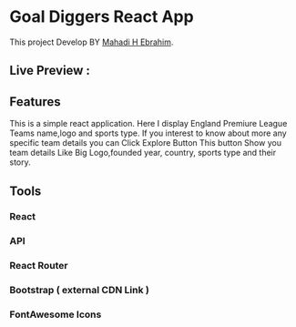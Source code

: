# Goal Diggers React App

This project Develop BY [Mahadi H Ebrahim](https://ebrahim.xyz).

## Live Preview : 

## Features
This is a simple react application. Here I display England Premiure League Teams name,logo and sports type. If you interest to know about more any specific team details you can Click Explore Button This button Show you team details Like Big Logo,founded year, country, sports type and their story.

## Tools
### React 
### API
### React Router 
### Bootstrap ( external CDN Link )
### FontAwesome Icons